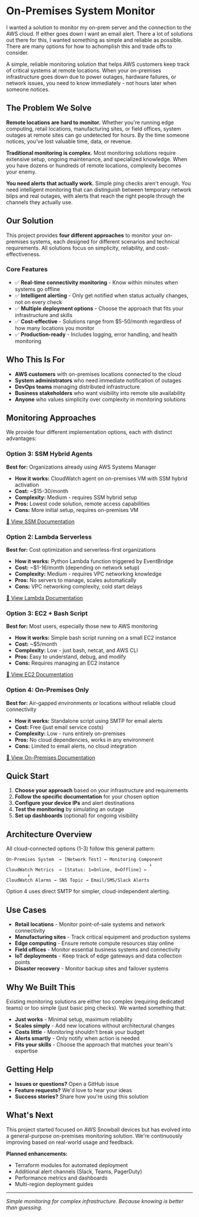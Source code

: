 # On-Premises System Monitor

I wanted a solution to monitor my on-prem server and the connection to the AWS cloud.  If either goes down I want an email alert.  There a lot of solutions out there for this, I wanted something as simple and reliable as possible.  There are many options for how to achomplish this and trade offs to consider.

A simple, reliable monitoring solution that helps AWS customers keep track of critical systems at remote locations. When your on-premises infrastructure goes down due to power outages, hardware failures, or network issues, you need to know immediately - not hours later when someone notices.

## The Problem We Solve

**Remote locations are hard to monitor.** Whether you're running edge computing, retail locations, manufacturing sites, or field offices, system outages at remote sites can go undetected for hours. By the time someone notices, you've lost valuable time, data, or revenue.

**Traditional monitoring is complex.** Most monitoring solutions require extensive setup, ongoing maintenance, and specialized knowledge. When you have dozens or hundreds of remote locations, complexity becomes your enemy.

**You need alerts that actually work.** Simple ping checks aren't enough. You need intelligent monitoring that can distinguish between temporary network blips and real outages, with alerts that reach the right people through the channels they actually use.

## Our Solution

This project provides **four different approaches** to monitor your on-premises systems, each designed for different scenarios and technical requirements. All solutions focus on simplicity, reliability, and cost-effectiveness.

### Core Features
- ✅ **Real-time connectivity monitoring** - Know within minutes when systems go offline
- ✅ **Intelligent alerting** - Only get notified when status actually changes, not on every check
- ✅ **Multiple deployment options** - Choose the approach that fits your infrastructure and skills
- ✅ **Cost-effective** - Solutions range from $5-50/month regardless of how many locations you monitor
- ✅ **Production-ready** - Includes logging, error handling, and health monitoring

## Who This Is For

- **AWS customers** with on-premises locations connected to the cloud
- **System administrators** who need immediate notification of outages
- **DevOps teams** managing distributed infrastructure
- **Business stakeholders** who want visibility into remote site availability
- **Anyone** who values simplicity over complexity in monitoring solutions

## Monitoring Approaches

We provide four different implementation options, each with distinct advantages:

### Option 3: SSM Hybrid Agents
**Best for:** Organizations already using AWS Systems Manager

- **How it works:** CloudWatch agent on on-premises VM with SSM hybrid activation
- **Cost:** ~$15-30/month
- **Complexity:** Medium - requires SSM hybrid setup
- **Pros:** Lowest code solution, remote access capabilities
- **Cons:** More initial setup, requires on-premises VM

[📖 View SSM Documentation](./option-3-ssm-agents/README.md)

### Option 2: Lambda Serverless
**Best for:** Cost optimization and serverless-first organizations

- **How it works:** Python Lambda function triggered by EventBridge
- **Cost:** ~$1-16/month (depending on network setup)
- **Complexity:** Medium - requires VPC networking knowledge
- **Pros:** No servers to manage, scales automatically
- **Cons:** VPC networking complexity, cold start delays

[📖 View Lambda Documentation](./option-2-serverless/lamda-deployment-guide.md)

### Option 3: EC2 + Bash Script
**Best for:** Most users, especially those new to AWS monitoring

- **How it works:** Simple bash script running on a small EC2 instance
- **Cost:** ~$5/month
- **Complexity:** Low - just bash, netcat, and AWS CLI
- **Pros:** Easy to understand, debug, and modify
- **Cons:** Requires managing an EC2 instance

[📖 View EC2 Documentation](./option-1-ec2-bash/README.md)

### Option 4: On-Premises Only
**Best for:** Air-gapped environments or locations without reliable cloud connectivity

- **How it works:** Standalone script using SMTP for email alerts
- **Cost:** Free (just email service costs)
- **Complexity:** Low - runs entirely on-premises
- **Pros:** No cloud dependencies, works in any environment
- **Cons:** Limited to email alerts, no cloud integration

[📖 View On-Premises Documentation](./option-4-on-prem-only/README.md)

## Quick Start

1. **Choose your approach** based on your infrastructure and requirements
2. **Follow the specific documentation** for your chosen option
3. **Configure your device IPs** and alert destinations
4. **Test the monitoring** by simulating an outage
5. **Set up dashboards** (optional) for ongoing visibility

## Architecture Overview

All cloud-connected options (1-3) follow this general pattern:

```
On-Premises System  ← [Network Test] ← Monitoring Component
                                                      ↓
CloudWatch Metrics  ← [Status: 1=Online, 0=Offline] ←
        ↓
CloudWatch Alarms → SNS Topic → Email/SMS/Slack Alerts
```

Option 4 uses direct SMTP for simpler, cloud-independent alerting.

## Use Cases

- **Retail locations** - Monitor point-of-sale systems and network connectivity
- **Manufacturing sites** - Track critical equipment and production systems
- **Edge computing** - Ensure remote compute resources stay online
- **Field offices** - Monitor essential business systems and connectivity
- **IoT deployments** - Keep track of edge gateways and data collection points
- **Disaster recovery** - Monitor backup sites and failover systems

## Why We Built This

Existing monitoring solutions are either too complex (requiring dedicated teams) or too simple (just basic ping checks). We wanted something that:

- **Just works** - Minimal setup, maximum reliability
- **Scales simply** - Add new locations without architectural changes
- **Costs little** - Monitoring shouldn't break your budget
- **Alerts smartly** - Only notify when action is needed
- **Fits your skills** - Choose the approach that matches your team's expertise

## Getting Help

- **Issues or questions?** Open a GitHub issue
- **Feature requests?** We'd love to hear your ideas
- **Success stories?** Share how you're using this solution

## What's Next

This project started focused on AWS Snowball devices but has evolved into a general-purpose on-premises monitoring solution. We're continuously improving based on real-world usage and feedback.

**Planned enhancements:**
- Terraform modules for automated deployment
- Additional alert channels (Slack, Teams, PagerDuty)
- Performance metrics and dashboards
- Multi-region deployment guides

---

*Simple monitoring for complex infrastructure. Because knowing is better than guessing.*
